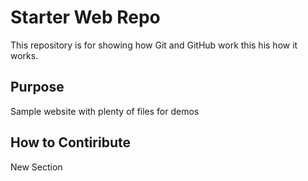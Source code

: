 # Starter Web Repo

This repository is for showing how Git and GitHub work
this his how it works.

## Purpose

Sample website with plenty of files for demos

## How to Contiribute
New Section